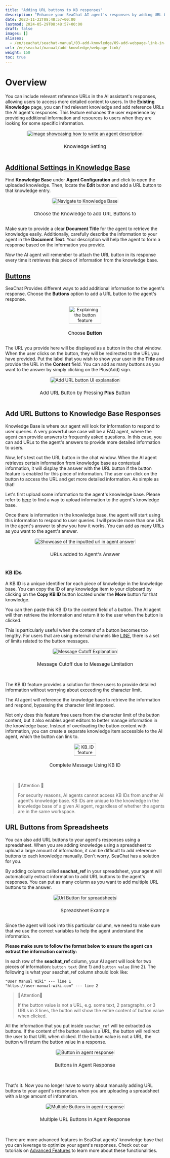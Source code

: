 ```yaml
---
title: "Adding URL buttons to KB responses"
description: "Enhance your SeaChat AI agent's responses by adding URL buttons for more information in responses."
date: 2023-11-22T08:48:57+00:00
lastmod: 2024-05-29T08:48:57+00:00
draft: false
images: []
aliases:
  - /en/seachat/seachat-manual/03-add-knowledge/09-add-webpage-link-in-answers/
url: /en/seachat/manual/add-knowledge/webpage-link/  
weight: 150
toc: true
---
```


[//]: # ()
[//]: # (# :movie_camera: Video Tutorial)

[//]: # ()
[//]: # (<iframe width="100%" height="400" src="https://www.youtube.com/embed/?listType=playlist&list=PL8K7_LTqly449uOg_uBWOPfFyL1fJRjkE&index=12" title="YouTube video player" frameborder="0" allow="accelerometer; autoplay; clipboard-write; encrypted-media; gyroscope; picture-in-picture" allowfullscreen style="border-radius: 30px;"></iframe>)

[//]: # ()
[//]: # (---)
# Overview

You can include relevant reference URLs in the AI assistant's responses, allowing users to access more detailed content to users. In the **Existing Knowledge** page, you can find relevant knowledge and add reference URLs the AI agent's responses. This feature enhances the user experience by providing additional information and resources to users when they are looking for some specific information. 

<div id="additional-setting-ui" style="display: flex; flex-direction: column; align-items: center;">
<div style="width: 100%; text-align: center; display: flex; flex-direction: column; align-items: center; justify-item: center">
    <a href="/images/seachat/en/knowledge-advanced-features/url-button/new-kb-ui.png" target="_blank">
    <img width="100%" style="border-radius: 0.4rem; cursor: zoom-in;" src="/images/seachat/en/knowledge-advanced-features/url-button/new-kb-ui.png" alt="image showcasing how to write an agent description">
    </a>
</div>
    <p style="margin-top: 20px; font-size: 15px">Knowledge Setting</p>
</div>

## [Additional Settings in Knowledge Base](#additional-setting-ui)

Find **Knowledge Base** under **Agent Configuration** and click to open the uploaded knowledge. Then, locate the **Edit** button and add a URL button to that knowledge entry.

<div id="additional-setting-ui" style="display: flex; flex-direction: column; align-items: center;">
<div style="width: 100%; text-align: center; display: flex; flex-direction: column; align-items: center; justify-item: center">
    <a href="/images/seachat/en/knowledge-advanced-features/url-button/choose-knowledge.png" target="_blank">
    <img width="100%" style="border-radius: 0.4rem; cursor: zoom-in;" src="/images/seachat/en/knowledge-advanced-features/url-button/choose-knowledge.png" alt="Navigate to Knowledge Base">
    </a>
</div>
    <p style="margin-top: 20px; font-size: 15px">Choose the Knowledge to add URL Buttons to</p>
</div>

Make sure to provide a clear **Document Title** for the agent to retrieve the knowledge easily. Additionally, carefully describe the information to your agent in the **Document Text**. Your description will help the agent to form a response based on the information you provide.

Now the AI agent will remember to attach the URL button in its response every time it retrieves this piece of information from the knowledge base.

## [Buttons](#additional-setting-ui)

SeaChat Provides different ways to add additional information to the agent's response. Choose the **Buttons** option to add a URL button to the agent's response.

<div id="additional-setting-ui" style="display: flex; flex-direction: column; align-items: center;">
<div style="width: 100%; text-align: center; display: flex; flex-direction: column; align-items: center; justify-item: center">
    <a href="/images/seachat/en/knowledge-advanced-features/url-button/choose-button.png" target="_blank">
    <img width="70%" style="border-radius: 0.4rem; cursor: zoom-in;" src="/images/seachat/en/knowledge-advanced-features/url-button/choose-button.png" alt="Explaining the button feature">
    </a>
</div>
    <p style="margin-top: 20px; font-size: 15px">Choose <strong>Button</strong></p>
</div>

The URL you provide here will be displayed as a button in the chat window. When the user clicks on the button, they will be redirected to the URL you have provided. Put the label that you wish to show your user in the **Title** and provide the URL in the **Content** field. You can add as many buttons as you want to the answer by simply clicking on the Plus(Add) sign.

<div id="additional-setting-ui" style="display: flex; flex-direction: column; align-items: center;">
<div style="width: 100%; text-align: center; display: flex; flex-direction: column; align-items: center; justify-item: center">
    <a href="/images/seachat/en/knowledge-advanced-features/url-button/add-more-url.png" target="_blank">
    <img width="100%" style="border-radius: 0.4rem; cursor: zoom-in;" src="/images/seachat/en/knowledge-advanced-features/url-button/add-more-url.png" alt="Add URL button UI explanation">
    </a>
</div>
    <p style="margin-top: 20px; font-size: 15px">Add URL Button by Pressing <strong>Plus</strong> Button</p>
</div>

## Add URL Buttons to Knowledge Base Responses

Knowledge Base is where our agent will look for information to respond to user queries. A very powerful use case will be a FAQ agent, where the agent can provide answers to frequently asked questions. In this case, you can add URLs to the agent's answers to provide more detailed information to users.

Now, let's test out the URL button in the chat window. When the AI agent retrieves certain information from knowledge base as contextual information, it will display the answer with the URL button if the button feature is enabled for this piece of information. The user can click on the button to access the URL and get more detailed information. As simple as that!

Let's first upload some information to the agent's knowledge base. Please refer to [here](https://wiki.seasalt.ai/en/seachat/manual/add-knowledge/intro/) to find a way to upload information to the agent's knowledge base.

Once there is information in the knowledge base, the agent will start using this information to respond to user queries. I will provide more than one URL in the agent's answer to show you how it works. You can add as many URLs as you want to the agent's answer. 

<div id="additional-setting-ui" style="display: flex; flex-direction: column; align-items: center;">
<div style="width: 100%; text-align: center; display: flex; flex-direction: column; align-items: center; justify-item: center">
    <a href="/images/seachat/en/knowledge-advanced-features/url-button/url-to-answer.png" target="_blank">
    <img width="100%" style="border-radius: 0.4rem; cursor: zoom-in;" src="/images/seachat/en/knowledge-advanced-features/url-button/url-to-answer.png" alt="Showcase of the inputted url in agent answer">
    </a>
</div>
    <p style="margin-top: 20px; font-size: 15px">URLs added to Agent's Answer</p>
</div>


### KB IDs

A KB ID is a unique identifier for each piece of knowledge in the knowledge base. You can copy the ID of any knowledge item to your clipboard by clicking on the **Copy KB ID** button located under the **More** button for that knowledge.

You can then paste this KB ID to the content field of a button. The AI agent will then retrieve the information and return it to the user when the button is clicked.

This is particularly useful when the content of a button becomes too lengthy. For users that are using external channels like [LINE](http://wiki.seasalt.ai/seachat/seachat-manual/04-channels/05-install-to-line/#limits-of-line-button-messages), there is a set of limits related to the button messages. 

<div id="additional-setting-ui" style="display: flex; flex-direction: column; align-items: center;">
<div style="width: 100%; text-align: center; display: flex; flex-direction: column; align-items: center; justify-item: center">
    <a href="/images/seachat/en/knowledge-advanced-features/url-button/kb-id-problem.png" target="_blank">
    <img width="100%" style="border-radius: 0.4rem; cursor: zoom-in;" src="/images/seachat/en/knowledge-advanced-features/url-button/kb-id-problem.png" alt="Message Cutoff Explanation">
    </a>
</div>
    <p style="margin-top: 20px; font-size: 15px">Message Cutoff due to Message Limitation</p>
</div>
<br/>

The KB ID feature provides a solution for these users to provide detailed information without worrying about exceeding the character limit.

The AI agent will reference the knowledge base to retrieve the information and respond, bypassing the character limit imposed.

Not only does this feature free users from the character limit of the button content, but it also enables agent editors to better manage information in the knowledge base. Instead of overloading the button content with information, you can create a separate knowledge item accessible to the AI agent, which the button can link to.

<div id="additional-setting-ui" style="display: flex; flex-direction: column; align-items: center;">
<div style="width: 100%; text-align: center; display: flex; flex-direction: column; align-items: center; justify-item: center">
    <a href="/images/seachat/en/knowledge-advanced-features/url-button/kb-id.png" target="_blank">
    <img width="80%" style="border-radius: 0.4rem; cursor: zoom-in;" src="/images/seachat/en/knowledge-advanced-features/url-button/kb-id.png" alt="KB_ID feature">
    </a>
</div>
    <p style="margin-top: 20px; font-size: 15px">Complete Message Using KB ID</p>
</div>

<br/>

> 🚨Attention 🚨
>
> For security reasons, AI agents cannot access KB IDs from another AI agent's knowledge base. KB IDs are unique to the knowledge in the knowledge base of a given AI agent, regardless of whether the agents are in the same workspace.


## URL Buttons from Spreadsheets

You can also add URL buttons to your agent's responses using a spreadsheet. When you are adding knowledge using a spreadsheet to upload a large amount of information, it can be difficult to add reference buttons to each knowledge manually. Don't worry. SeaChat has a solution for you. 

By adding columns called **seachat_ref** in your spreadsheet, your agent will automatically extract information to add URL buttons to the agent's responses. You can put as many column as you want to add multiple URL buttons to the answer.

<div id="additional-setting-ui" style="display: flex; flex-direction: column; align-items: center;">
<div style="width: 100%; text-align: center; display: flex; flex-direction: column; align-items: center; justify-item: center">
    <a href="/images/seachat/en/knowledge-advanced-features/url-button/spreadsheet-example.png" target="_blank">
    <img width="100%" style="border-radius: 0.4rem; cursor: zoom-in;" src="/images/seachat/en/knowledge-advanced-features/url-button/spreadsheet-example.png" alt="Url Button for spreadsheets">
    </a>
</div>
    <p style="margin-top: 20px; font-size: 15px">Spreadsheet Example</p>
</div>

Since the agent will look into this particular column, we need to make sure that we use the correct variables to help the agent understand the information.

**Please make sure to follow the format below to ensure the agent can extract the information correctly:**

In each row of the **seachat_ref** column, your AI agent will look for two pieces of information: <code>button text</code> (line 1) and <code>button value</code> (line 2). The following is what your seachat_ref column should look like:

```
"User Manual Wiki" --- line 1
"https://user-manual-wiki.com" --- line 2
```


> 🚨Attention🚨
> 
> If the button value is not a URL, e.g. some text, 2 paragraphs, or 3 URLs in 3 lines, the button will show the entire content of button value when clicked.

All the information that you put inside `seachat_ref` will be extracted as buttons. If the content of the button value is a URL, the button will redirect the user to that URL when clicked. If the button value is not a URL, the button will return the button value in a response.

<div id="additional-setting-ui" style="display: flex; flex-direction: column; align-items: center;">
<div style="width: 100%; text-align: center; display: flex; flex-direction: column; align-items: center; justify-item: center">
    <a href="/images/seachat/en/knowledge-advanced-features/url-button/non-url-buttons.png" target="_blank">
    <img width="100%" style="border-radius: 0.4rem; cursor: zoom-in;" src="/images/seachat/en/knowledge-advanced-features/url-button/non-url-buttons.png" alt="Button in agent response">
    </a>
</div>
    <p style="margin-top: 20px; font-size: 15px">Buttons in Agent Response</p>
</div>


<br/>

That's it. Now you no longer have to worry about manually adding URL buttons to your agent's responses when you are uploading a spreadsheet with a large amount of information.

<div id="additional-setting-ui" style="display: flex; flex-direction: column; align-items: center;">
<div style="width: 100%; text-align: center; display: flex; flex-direction: column; align-items: center; justify-item: center">
    <a href="/images/seachat/en/knowledge-advanced-features/url-button/spreadsheet-url-buttons.png" target="_blank">
    <img width="100%" style="border-radius: 0.4rem; cursor: zoom-in;" src="/images/seachat/en/knowledge-advanced-features/url-button/spreadsheet-url-buttons.png" alt="Multiple Buttons in agent response">
    </a>
</div>
    <p style="margin-top: 20px; font-size: 15px">Multiple URL Buttons in Agent Response</p>
</div>


<br/>

There are more advanced features in SeaChat agents' knowledge base that you can leverage to optimize your agent's responses. Check out our tutorials on [Advanced Features](https://wiki.seasalt.ai/en/seachat/manual/add-knowledge/additional-features-in-kb/) to learn more about these functionalities.
